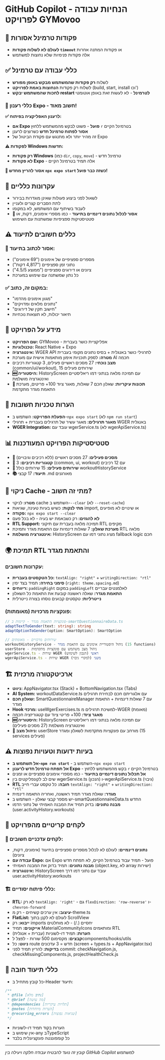 # GitHub Copilot - הנחיות עבודה לפרויקט GYMovoo

## 🚫 פקודות טרמינל אסורות

- **לעולם לא לשלוח פקודות `timeout`** או פקודות המתנה אחרות
- אלה פקודות פנימיות שלא נחוצות למשתמש

## ✅ כללי עבודה עם טרמינל

- לשלוח **רק פקודות שהמשתמש מבקש באופן מפורש**
- לשלוח רק פקודות **הנחוצות באמת לפרויקט** (build, start, install וכו')
- **לחכות שהמשתמש יבקש restart לטרמינל** - לא לעשות זאת באופן אוטומטי

### 🔄 כללי רענון Expo - חשוב מאוד!

**✅ לרענון האפליקציה בפיתוח:**

- **אם Expo פועל** - פשוט לבקש מהמשתמש ללחוץ `r` בטרמינל הקיים
- **אסור לפתוח טרמינל חדש** כשרוצים לרענן
- זה מהיר יותר ולא מתנגש עם פקודת הביטול של Expo

**⚠️ לפקודות Windows חדשות:**

- **רק פקודות Windows** (כמו `dir`, `copy`, `move`) - טרמינל חדש
- **לא פקודות Expo** - אלה תמיד בטרמינל הקיים

**🚫 אסור להריץ מחדש `npx expo start` כשזה כבר פועל!**

## 🎯 עקרונות כלליים

- לשאול לפני ביצוע פעולות שאינן מוגדרות בבירור
- לתת הסברים קצרים ולעניין
- לעבוד בשיתוף עם המשתמש, לא במקומו
- **🚨 אסור לכלול נתונים דינמיים בתיעוד** - כמו מספרי אימונים, דקות, או סטטיסטיקות ספציפיות שמשתנות עם השימוש

## ⚠️ כללים חשובים לתיעוד

### 🚫 אסור לכתוב בתיעוד:

- מספרים ספציפיים של אימונים ("69 אימונים")
- נתוני זמן ספציפיים ("4,817 דקות")
- ציונים או דירוגים ספציפיים ("ממוצע 4.5/5")
- כל נתון שמשתנה עם שימוש במערכת

### ✅ במקום זה, כתוב:

- "מגוון אימונים מהדמו"
- "נתונים מלאים ומדויקים"
- "חישוב תקין של דירוגים"
- תיאור יכולות, לא תוצאות נוכחיות

## 📱 מידע על הפרויקט

- **שם הפרויקט:** GYMovoo - אפליקציית כושר בעברית
- **טכנולוגיות:** React Native + Expo
- **אינטגרציה:** WGER API לתרגילי כושר באנגלית + בסיס נתונים מקומי בעברית
- **מטרה:** לספק תוכניות אימון מותאמות אישית עם מערכת AI חכמה
- **מצב נוכחי:** 27 מסכים ראשיים פעילים, 3 קטגוריות רכיבים (common/ui/workout), 15 שירותים פעילים
- **🆕 היסטוריה:** HistoryScreen עם תמיכה מלאה בנתוני דמו ריאליסטיים ואינטגרציה מושלמת
- **🎯 תכונות עיקריות:** שאלון חכם 7 שאלות, מאגר ציוד 100+ פריטים, מערכת התאמת מגדר מתקדמת

## 🔧 הערות טכניות חשובות

- **הפעלת הפרויקט:** השתמש ב-`npx expo start` (לא `npm run start`)
- **מאגר תרגילים:** מאגר עשיר של תרגילים בעברית + תרגילי WGER באנגלית
- **WGER Integration:** עובד עם wgerService.ts (לא wgerApiService.ts)

## 📊 סטטיסטיקות הפרויקט המעודכנות

- **📱 מסכים פעילים:** 27 מסכים ראשיים (ללא רכיבים וגיבויים)
- **🧩 קטגוריות רכיבים:** 3 (common, ui, workout) עם 12 רכיבים
- **🔧 שירותים פעילים:** 15 שירותים כולל workoutHistoryService
- **📚 תיעוד:** 17 קבצי .md מאורגנים

## 🧹 ניקוי Cache - מתי זה חשוב?

- **מטרו:** לניקוי cache השתמש ב-`--clear` (לא `--reset-cache`)
- **מתי לנקות:** כשיש בעיות טעינה, שגיאות import, או שינויים לא מופיעים
- **פקודה:** `npx expo start --clear`
- **לא להגזים:** רק כשבאמת יש בעיה - לא בכל פעם
- **RTL Support:** תמיכה מלאה בעברית עם תיקוני RTL מקיפים
- **מערכת שאלון:** 7 שאלות דינמיות עם התאמת מגדר ותמיכת RTL מלאה
- **אינטגרציה מושלמת:** HistoryScreen מציג נתוני דמו עם fallback logic חכם

## 🌍 תמיכת RTL והתאמת מגדר

### עקרונות חשובים:

- **כל הטקסטים בעברית:** `textAlign: "right"` + `writingDirection: "rtl"`
- **סימני בחירה:** תמיד בצד ימין (`right: theme.spacing.md`)
- **ריווחים:** `paddingRight` במקום `paddingLeft` לאלמנטים עבריים
- **התאמת מגדר:** שאלה ראשונה קובעת את התאמת כל השאלון
- **נייטרליות:** טקסטים קבועים נוסחו בצורה נייטרלית

### פונקציות מרכזיות (מאומתות):

```typescript
// פונקציות התאמת מגדר - קיימות ב-smartQuestionnaireData.ts
adaptTextToGender(text: string): string
adaptOptionToGender(option: SmartOption): SmartOption

// שירותים מרכזיים - מאומתים
workoutHistoryService - ניהול היסטוריית אימונים עם התאמת מגדר (15 functions)
userStore - ניהול מצב משתמש עם פונקציות מתקדמות
wgerService.ts - שירות WGER ראשי (הנכון לשימוש)
wgerApiService.ts - שירות WGER משני (למקרי גיבוי)
```

## 🏗️ ארכיטקטורה מרכזית

- **ניווט:** AppNavigator.tsx (Stack) + BottomNavigation.tsx (Tabs)
- **AI System:** workoutDataService.ts עם אלגוריתם חכם לבחירת תרגילים
- **שאלון חכם:** SmartQuestionnaireManager עם 7 שאלות דינמיות + התאמת מגדר
- **Hook מרכזי:** useWgerExercises.ts למשיכת תרגילים מ-WGER (מאומת)
- **מאגר ציוד:** 100+ פריטי ציוד עם קטגוריזציה חכמה
- **🆕 היסטוריה:** HistoryScreen עם תמיכה מלאה בנתוני דמו ריאליסטיים ואינטגרציה מושלמת (27 מסכים פעילים)
- **🔧 ניהול מצב:** userStore מורחב עם פונקציות מתקדמות לשאלון ומגדר (15 services פעילים)

## ⚠️ בעיות ידועות וטעויות נפוצות

- **אל תשתמש ב-`npm run start`** - השתמש ב-`npx expo start`
- **אל תפתח טרמינל חדש לרענון Expo** - בקש מהמשתמש ללחוץ `r` בטרמינל הקיים
- **אל תכלול נתונים דינמיים בתיעוד** - כמו מספרי אימונים ספציפיים או זמנים
- שים לב לקונפליקטים בין wgerService.ts (הנכון) ו-wgerApiService.ts (גיבוי)
- **RTL חובה:** כל טקסט עברי חייב `textAlign: "right"` + `writingDirection: "rtl"`
- **מגדר:** שאלת מגדר תמיד ראשונה, ואחריה התאמה דינמית
- יש מספר קבצי שאלון - השתמש ב-smartQuestionnaireData.ts החדש
- **מבנה נתונים:** בדוק תמיד את המבנה האמיתי של נתוני הדמו (user.activityHistory.workouts)

## 🚨 לקחים קריטיים מהפרויקט

### 🎯 לקחים עדכניים חשובים:

- **נתונים דינמיים:** לעולם לא לכלול מספרים ספציפיים בתיעוד (אימונים, דקות, ציונים)
- **עבודה עם Expo:** אם Expo פועל - תמיד עבוד בטרמינל הקיים, לא תפתח חדש
- **מבנה נתונים:** תמיד בדוק את המבנה האמיתי (object.key, לא array ישירות)
- **אינטגרציה:** HistoryScreen עובד עם נתוני דמו דרך user.activityHistory.workouts

### 🏗️ כללי פיתוח יסודיים:

- **RTL:** לא רק `textAlign: 'right'` - גם `flexDirection: 'row-reverse'` ו-`chevron-forward`
- **עיצוב:** אין ערכים קשיחים - רק מ-theme.ts
- **FlatList:** לעולם לא לקנן בתוך ScrollView
- **ייבוא:** רק imports יחסיים (./) - לא מוחלטים
- **אייקונים:** תמיד MaterialCommunityIcons ומותאמים RTL
- **הערות:** תמיד דו-לשוניות (עברית + אנגלית)
- **קבצים:** מקסימום 500 שורות - לפצל לcomponents/hooks/utils
- **ניווט:** כל route חדש = 3 עדכונים (screen + types.ts + AppNavigator.tsx)
- **בדיקות:** להריץ תמיד לפני commit: checkNavigation.js, checkMissingComponents.js, projectHealthCheck.js

## 📝 כללי תיעוד חובה

- כל קובץ מתחיל ב-Header תיעוד:

```typescript
/**
 * @file [נתיב מלא]
 * @brief [מה עושה]
 * @dependencies [תלויות עיקריות]
 * @notes [הערות מיוחדות]
 * @recurring_errors [שגיאות נפוצות]
 */
```

- הערות בקוד תמיד דו-לשוניות
- אין שימוש ב-any בTypeScript
- כל קומפוננטה פונקציונלית בלבד

---

_קובץ זה נועד להבטיח עבודה חלקה ויעילה בין GitHub Copilot למשתמש_

